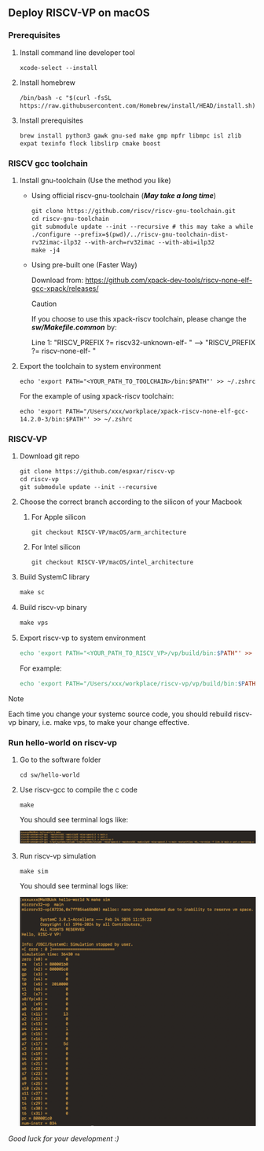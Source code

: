 ## Deploy RISCV-VP on macOS

### Prerequisites

1. Install command line developer tool

   ```shell
   xcode-select --install
   ```

2. Install homebrew

   ```shell
   /bin/bash -c "$(curl -fsSL https://raw.githubusercontent.com/Homebrew/install/HEAD/install.sh)"
   ```

3. Install prerequisites

   ```shell
   brew install python3 gawk gnu-sed make gmp mpfr libmpc isl zlib expat texinfo flock libslirp cmake boost 
   ```

### RISCV gcc toolchain

1. Install gnu-toolchain (Use the method you like)

   - Using official riscv-gnu-toolchain (***May take a long time***)

     ```shell
     git clone https://github.com/riscv/riscv-gnu-toolchain.git
     cd riscv-gnu-toolchain
     git submodule update --init --recursive # this may take a while
     ./configure --prefix=$(pwd)/../riscv-gnu-toolchain-dist-rv32imac-ilp32 --with-arch=rv32imac --with-abi=ilp32
     make -j4
     ```

   - Using pre-built one (Faster Way)

     Download from: https://github.com/xpack-dev-tools/riscv-none-elf-gcc-xpack/releases/

     > [!CAUTION]
     >
     >  If you choose to use this xpack-riscv toolchain, please change the ***sw/Makefile.common*** by:
     >
     > Line 1: "RISCV_PREFIX ?= riscv32-unknown-elf- " --> "RISCV_PREFIX ?= riscv-none-elf- "

2. Export the toolchain to system environment

   ```shell
   echo 'export PATH="<YOUR_PATH_TO_TOOLCHAIN>/bin:$PATH"' >> ~/.zshrc
   ```

   For the example of using xpack-riscv toolchain:

   ```shell
   echo 'export PATH="/Users/xxx/workplace/xpack-riscv-none-elf-gcc-14.2.0-3/bin:$PATH"' >> ~/.zshrc
   ```

### RISCV-VP

1. Download git repo

   ```shell
   git clone https://github.com/espxar/riscv-vp
   cd riscv-vp
   git submodule update --init --recursive
   ```

2. Choose the correct branch according to the silicon of your Macbook

   1. For Apple silicon

      ```shell
      git checkout RISCV-VP/macOS/arm_architecture
      ```

   2. For Intel silicon

      ```shell
      git checkout RISCV-VP/macOS/intel_architecture
      ```

3. Build SystemC library

   ```makefile
   make sc
   ```

4. Build riscv-vp binary

   ```makefile
   make vps
   ```

5. Export riscv-vp to system environment

   ```makefile
   echo 'export PATH="<YOUR_PATH_TO_RISCV_VP>/vp/build/bin:$PATH"' >> ~/.zshrc
   ```

   For example:

   ```makefile
   echo 'export PATH="/Users/xxx/workplace/riscv-vp/vp/build/bin:$PATH"' >> ~/.zshrc
   ```

> [!NOTE]
>
> Each time you change your systemc source code, you should rebuild riscv-vp binary, i.e. make vps, to make your change effective.

### Run hello-world on riscv-vp

1. Go to the software folder

   ```shell
   cd sw/hello-world
   ```

2. Use riscv-gcc to compile the c code

   ```shell
   make
   ```

   You should see terminal logs like:

   ![pic-1](./pics/make_gcc_example.png)

3. Run riscv-vp simulation

   ```shell
   make sim
   ```

   You should see terminal logs like:

   ![pic-2](./pics/make_sim_example.png)



*Good luck for your development :)*